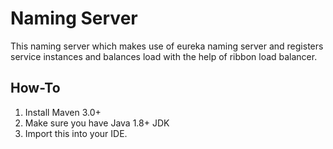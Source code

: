 # Naming Server 
This naming server which makes use of eureka naming server and registers service instances and balances load with the help of ribbon load balancer.

## How-To

1. Install Maven 3.0+
2. Make sure you have Java 1.8+ JDK
3. Import this into your IDE.
